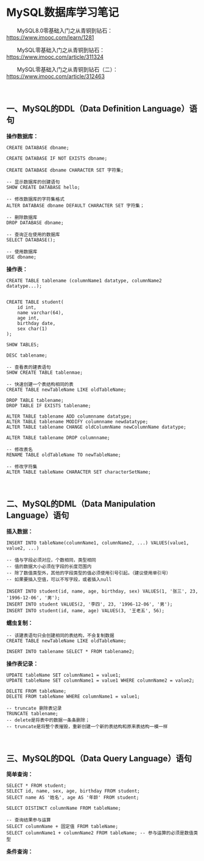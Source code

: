 # MySQL数据库学习笔记

&emsp;&emsp;MySQL8.0零基础入门之从青铜到钻石：https://www.imooc.com/learn/1281

&emsp;&emsp;MySQL零基础入门之从青铜到钻石：https://www.imooc.com/article/311324

&emsp;&emsp;MySQL零基础入门之从青铜到钻石（二）：https://www.imooc.com/article/312463

<br/>

## 一、MySQL的DDL（Data Definition Language）语句

**操作数据库：**

```mysql
CREATE DATABASE dbname;

CREATE DATABASE IF NOT EXISTS dbname;

CREATE DATABASE dbname CHARACTER SET 字符集;

-- 显示数据库的创建语句
SHOW CREATE DATABASE hello;

-- 修改数据库的字符集格式
ALTER DATABASE dbname DEFAULT CHARACTER SET 字符集；

-- 删除数据库
DROP DATABASE dbname;

-- 查询正在使用的数据库
SELECT DATABASE();

-- 使用数据库
USE dbname;
```

**操作表：**

```mysql
CREATE TABLE tablename (columnName1 datatype, columnName2 datatype...);


CREATE TABLE student(
    id int, 
    name varchar(64), 
    age int, 
    birthday date, 
    sex char(1)
);

SHOW TABLES;

DESC tablename;

-- 查看表的建表语句
SHOW CREATE TABLE tablenmae;

-- 快速创建一个表结构相同的表
CREATE TABLE newTableName LIKE oldTableName;

DROP TABLE tablename;
DROP TABLE IF EXISTS tablename;

ALTER TABLE tablename ADD columnname datatype;
ALTER TABLE tablename MODIFY columnname newdatatype;
ALTER TABLE tablename CHANGE oldColumnName newColumnName datatype;

ALTER TABLE tablename DROP columnname;

-- 修改表名
RENAME TABLE oldTableName TO newTableName;

-- 修改字符集
ALTER TABLE tableName CHARACTER SET characterSetName;
```

<br/>

## 二、MySQL的DML（Data Manipulation Language）语句

**插入数据：**

```mysql
INSERT INTO tableName(columnName1, columnName2, ...) VALUES(value1, value2, ...)

-- 值与字段必须对应，个数相同，类型相同
-- 值的数据大小必须在字段的长度范围内
-- 除了数值类型外，其他的字段类型的值必须使用引号引起。（建议使用单引号）
-- 如果要插入空值，可以不写字段，或者插入null

INSERT INTO student(id, name, age, birthday, sex) VALUES(1, '张三', 23, '1996-12-06', '男');
INSERT INTO student VALUES(2, '李四', 23, '1996-12-06', '男');
INSERT INTO student(id, name, age) VALUES(3, '王老五', 56);
```

**蠕虫复制：**

```mysql
-- 该建表语句只会创建相同的表结构，不会复制数据
CREATE TABLE newTableName LIKE oldTableName; 

INSERT INTO tablename SELECT * FROM tablename2;
```

**操作表记录：**

```mysql
UPDATE tableName SET columnName1 = value1;
UPDATE tableName SET columnName1 = value1 WHERE columnName2 = value2;

DELETE FROM tableName;
DELETE FROM tableName WHERE columnName1 = value1;

-- truncate 删除表记录
TRUNCATE tablename;
-- delete是将表中的数据一条条删除；
-- truncate是将整个表摧毁，重新创建一个新的表结构和原来表结构一模一样
```

<br/>

## 三、MySQL的DQL（Data Query Language）语句

**简单查询：**

```mysql
SELECT * FROM student;
SELECT id, name, sex, age, birthday FROM student;
SELECT name AS '姓名', age AS '年龄' FROM student;

SELECT DISTINCT columnName FROM tableName;

-- 查询结果参与运算
SELECT columnName + 固定值 FROM tableName;
SELECT columnName1 + columnName2 FROM tableName; -- 参与运算的必须是数值类型
```

**条件查询：**

```mysql

```



<br/>